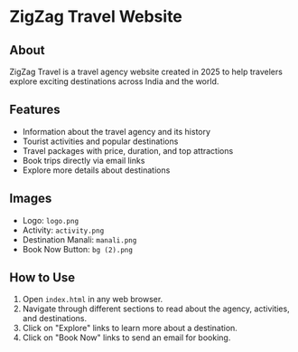 # ZigZag Travel Website

## About
ZigZag Travel is a travel agency website created in 2025 to help travelers explore exciting destinations across India and the world.

## Features
- Information about the travel agency and its history
- Tourist activities and popular destinations
- Travel packages with price, duration, and top attractions
- Book trips directly via email links
- Explore more details about destinations

## Images
- Logo: `logo.png`
- Activity: `activity.png`
- Destination Manali: `manali.png`
- Book Now Button: `bg (2).png`

## How to Use
1. Open `index.html` in any web browser.
2. Navigate through different sections to read about the agency, activities, and destinations.
3. Click on "Explore" links to learn more about a destination.
4. Click on "Book Now" links to send an email for booking.

